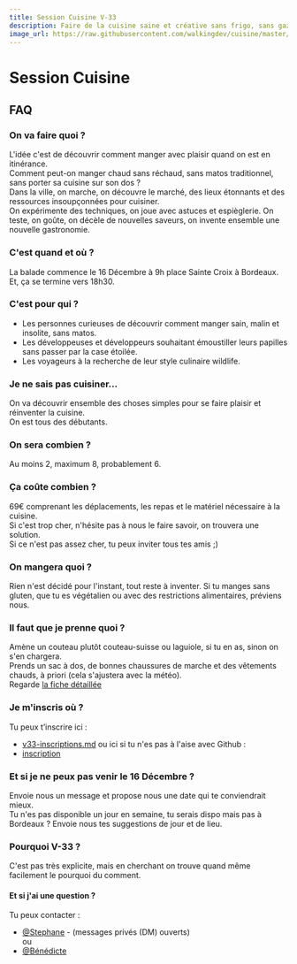 ```yaml
---
title: Session Cuisine V-33
description: Faire de la cuisine saine et créative sans frigo, sans gazinière et sans cuisine .
image_url: https://raw.githubusercontent.com/walkingdev/cuisine/master/media/pommes.jpg
---
```


# Session Cuisine 

## FAQ

### On va faire quoi ?

L'idée c'est de découvrir comment manger avec plaisir quand on est en itinérance.  
Comment peut-on manger chaud sans réchaud, sans matos traditionnel, sans porter sa cuisine sur son dos ?  
Dans la ville, on marche, on découvre le marché, des lieux étonnants et des ressources insoupçonnées pour cuisiner.   
On expérimente des techniques, on joue avec astuces et espièglerie. On teste, on goûte, on décèle de nouvelles saveurs, on invente ensemble une nouvelle gastronomie.

### C'est quand et où ?

La balade commence le 16 Décembre à 9h place Sainte Croix à Bordeaux.  
Et, ça se termine vers 18h30.

### C'est pour qui ?

- Les personnes curieuses de découvrir comment manger sain, malin et insolite, sans matos.
- Les développeuses et développeurs souhaitant émoustiller leurs papilles sans passer par la case étoilée.
- Les voyageurs à la recherche de leur style culinaire wildlife.

### Je ne sais pas cuisiner...

On va découvrir ensemble des choses simples pour se faire plaisir et réinventer la cuisine.  
On est tous des débutants.

### On sera combien ?

Au moins 2, maximum 8, probablement 6.

### Ça coûte combien ?
69€ comprenant les déplacements, les repas et le matériel nécessaire à la cuisine.  
Si c'est trop cher, n'hésite pas à nous le faire savoir, on trouvera une solution.  
Si ce n'est pas assez cher, tu peux inviter tous tes amis ;)

### On mangera quoi ?

Rien n'est décidé pour l'instant, tout reste à inventer. Si tu manges sans gluten, que tu es végétalien ou avec des restrictions alimentaires, préviens nous.

### Il faut que je prenne quoi ?

Amène un couteau plutôt couteau-suisse ou laguiole, si tu en as, sinon on s'en chargera.  
Prends un sac à dos, de bonnes chaussures de marche et des vêtements chauds, à priori (cela s'ajustera avec la météo).  
Regarde [la fiche détaillée](https://github.com/walkingdev/cuisine/edit/master/v33-prepare-ta-session.md) 

### Je m'inscris où ?

Tu peux t’inscrire ici :
* [v33-inscriptions.md](https://github.com/walkingdev/cuisine/edit/master/v33-inscriptions.md)
ou ici si tu n'es pas à l'aise avec Github :
* [inscription](https://www.eventbrite.fr/e/billets-walking-dev-cuisine-29078499575)

### Et si je ne peux pas venir le 16 Décembre ?

Envoie nous un message et propose nous une date qui te conviendrait mieux.  
Tu n'es pas disponible un jour en semaine, tu serais dispo mais pas à Bordeaux ? Envoie nous tes suggestions de jour et de lieu.

### Pourquoi V-33 ?

C'est pas très explicite, mais en cherchant on trouve quand même facilement le pourquoi du comment.

#### Et si j'ai une question ?

Tu peux contacter :  
- [@Stephane](http://twitter.com/...) - (messages privés (DM) ouverts)  
ou  
- [@Bénédicte](https://twitter.com/Benelambert1979)
